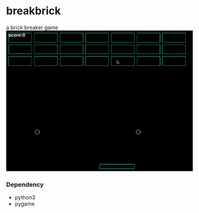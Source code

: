 # breakbrick
a brick breaker game
![image](https://github.com/benting180/breakbrick/blob/develop/vokoscreen-2020-02-26_19-28-46.gif)

### Dependency
- python3
- pygame
